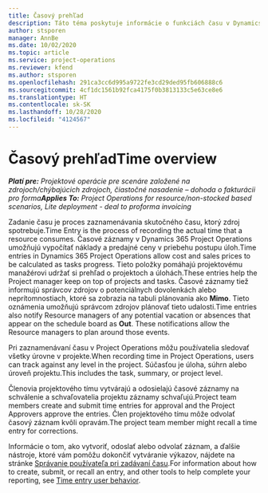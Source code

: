 ```yaml
---
title: Časový prehľad
description: Táto téma poskytuje informácie o funkciách času v Dynamics 365 Project Operations.
author: stsporen
manager: AnnBe
ms.date: 10/02/2020
ms.topic: article
ms.service: project-operations
ms.reviewer: kfend
ms.author: stsporen
ms.openlocfilehash: 291ca3cc6d995a9722fe3cd29ded95fb606888c6
ms.sourcegitcommit: 4cf1dc1561b92fca4175f0b3813133c5e63ce8e6
ms.translationtype: HT
ms.contentlocale: sk-SK
ms.lasthandoff: 10/28/2020
ms.locfileid: "4124567"
---
```

# <a name="time-overview"></a><span data-ttu-id="7dcee-103">Časový prehľad</span><span class="sxs-lookup"><span data-stu-id="7dcee-103">Time overview</span></span>

<span data-ttu-id="7dcee-104">_**Platí pre:** Projektové operácie pre scenáre založené na zdrojoch/chýbajúcich zdrojoch, čiastočné nasadenie – dohoda o fakturácii pro forma_</span><span class="sxs-lookup"><span data-stu-id="7dcee-104">_**Applies To:** Project Operations for resource/non-stocked based scenarios, Lite deployment - deal to proforma invoicing_</span></span>

<span data-ttu-id="7dcee-105">Zadanie času je proces zaznamenávania skutočného času, ktorý zdroj spotrebuje.</span><span class="sxs-lookup"><span data-stu-id="7dcee-105">Time Entry is the process of recording the actual time that a resource consumes.</span></span> <span data-ttu-id="7dcee-106">Časové záznamy v Dynamics 365 Project Operations umožňujú vypočítať náklady a predajné ceny v priebehu postupu úloh.</span><span class="sxs-lookup"><span data-stu-id="7dcee-106">Time entries in Dynamics 365 Project Operations allow cost and sales prices to be calculated as tasks progress.</span></span> <span data-ttu-id="7dcee-107">Tieto položky pomáhajú projektovému manažérovi udržať si prehľad o projektoch a úlohách.</span><span class="sxs-lookup"><span data-stu-id="7dcee-107">These entries help the Project manager keep on top of projects and tasks.</span></span> <span data-ttu-id="7dcee-108">Časové záznamy tiež informujú správcov zdrojov o potenciálnych dovolenkách alebo neprítomnostiach, ktoré sa zobrazia na tabuli plánovania ako **Mimo**. Tieto oznámenia umožňujú správcom zdrojov plánovať tieto udalosti.</span><span class="sxs-lookup"><span data-stu-id="7dcee-108">Time entries also notify Resource managers of any potential vacation or absences that appear on the schedule board as **Out**. These notifications allow the Resource managers to plan around those events.</span></span>

<span data-ttu-id="7dcee-109">Pri zaznamenávaní času v Project Operations môžu používatelia sledovať všetky úrovne v projekte.</span><span class="sxs-lookup"><span data-stu-id="7dcee-109">When recording time in Project Operations, users can track against any level in the project.</span></span> <span data-ttu-id="7dcee-110">Súčasťou je úloha, súhrn alebo úroveň projektu.</span><span class="sxs-lookup"><span data-stu-id="7dcee-110">This includes the task, summary, or project level.</span></span>

<span data-ttu-id="7dcee-111">Členovia projektového tímu vytvárajú a odosielajú časové záznamy na schválenie a schvaľovatelia projektu záznamy schvaľujú.</span><span class="sxs-lookup"><span data-stu-id="7dcee-111">Project team members create and submit time entries for approval and the Project Approvers approve the entries.</span></span> <span data-ttu-id="7dcee-112">Člen projektového tímu môže odvolať časový záznam kvôli opravám.</span><span class="sxs-lookup"><span data-stu-id="7dcee-112">The project team member might recall a time entry for corrections.</span></span>

<span data-ttu-id="7dcee-113">Informácie o tom, ako vytvoriť, odoslať alebo odvolať záznam, a ďalšie nástroje, ktoré vám pomôžu dokončiť vytváranie výkazov, nájdete na stránke [Správanie používateľa pri zadávaní času](ui-behavior-time.md).</span><span class="sxs-lookup"><span data-stu-id="7dcee-113">For information about how to create, submit, or recall an entry, and other tools to help complete your reporting, see [Time entry user behavior](ui-behavior-time.md).</span></span>

